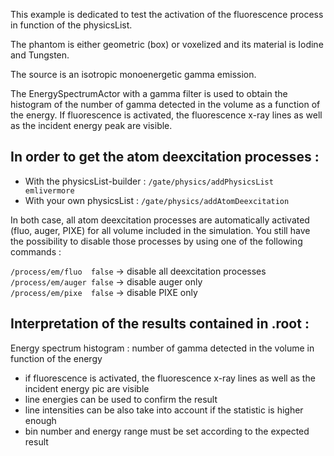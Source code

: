 This example is dedicated to test the activation of the fluorescence process in function of the physicsList. 

The phantom is either geometric (box) or voxelized and its material is Iodine and Tungsten.

The source is an isotropic monoenergetic gamma emission. 

The EnergySpectrumActor with a gamma filter is used to obtain the histogram of the number of gamma detected in the volume as a 
function of the energy. If fluorescence is activated, the fluorescence x-ray lines as well as the incident energy peak are visible.

## In order to get the atom deexcitation processes :
* With the physicsList-builder : `/gate/physics/addPhysicsList emlivermore`
* With your own physicsList : `/gate/physics/addAtomDeexcitation`

In both case, all atom deexcitation processes are automatically activated (fluo, auger, PIXE) for all volume included in the 
simulation. You still have the possibility to disable those processes by using one of the following commands :  

`/process/em/fluo  false`              -> disable all deexcitation processes<br/>
`/process/em/auger false`              -> disable auger only<br/>
`/process/em/pixe  false`              -> disable PIXE only<br/>


## Interpretation of the results contained in .root :

Energy spectrum histogram : number of gamma detected in the volume in function of the energy
* if fluorescence is activated, the fluorescence x-ray lines as well as the incident energy pic are visible
* line energies can be used to confirm the result
* line intensities can be also take into account if the statistic is higher enough  
* bin number and energy range must be set according to the expected result

